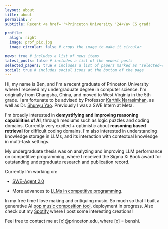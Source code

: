 ```yaml
---
layout: about
title: about
permalink: /
subtitle: Recent <a href=''>Princeton University '24</a> CS grad!

profile:
  align: right
  image: prof_pic.jpg
  image_circular: false # crops the image to make it circular

news: true # includes a list of news items
latest_posts: false # includes a list of the newest posts
selected_papers: true # includes a list of papers marked as "selected={true}"
social: true # includes social icons at the bottom of the page
---
```


Hi, my name is Ben, and I'm a recent graduate of Princeton University where I received my undergraduate degree in computer science. I'm originally from Changsha, China, and moved to West Virginia in the 5th grade. I am fortunate to be advised by Professor [Karthik Narasimhan](https://www.cs.princeton.edu/~karthikn/), as well as Dr. [Shunyu Yao](https://ysymyth.github.io/). Previously I was a SWE Intern at Meta.

I'm broadly interested in **demystifying and improving reasoning capabilities of AI**, through mediums such as logic puzzles and coding domains. Currently very excited + optimistic about **reasoning based retrieval** for difficult coding domains. I'm also interested in understanding knowledge storage in LLMs, and its interaction with contextual knowledge in multi-task settings. 

My undergraduate thesis was on analyzing and improving LLM performance on competitive programming, where I received the Sigma Xi Book award for outstanding undergraduate research and publication record.

Currently I'm working on:
* [SWE-Agent 2.0](https://github.com/princeton-nlp/SWE-agent) 

* More advances to [LLMs in competitive programming](https://princeton-nlp.github.io/USACOBench/).

In my free time I love making and critiquing music. So much so that I built a generative AI [pop music composition tool](), deployment in progress. Also check out my [Spotify](https://open.spotify.com/album/4KsS5vBRtowHg6ATcBpoSG?si=pN8NPmWcSDWvuumXRXqyTg) where I post some interesting creations!

Feel free to contact me at [x]@princeton.edu, where [x] = benshi.

<!-- Write your biography here. Tell the world about yourself. Link to your favorite [subreddit](http://reddit.com). You can put a picture in, too. The code is already in, just name your picture `prof_pic.jpg` and put it in the `img/` folder.

Put your address / P.O. box / other info right below your picture. You can also disable any of these elements by editing `profile` property of the YAML header of your `_pages/about.md`. Edit `_bibliography/papers.bib` and Jekyll will render your [publications page](/al-folio/publications/) automatically.

Link to your social media connections, too. This theme is set up to use [Font Awesome icons](https://fontawesome.com/) and [Academicons](https://jpswalsh.github.io/academicons/), like the ones below. Add your Facebook, Twitter, LinkedIn, Google Scholar, or just disable all of them. -->
